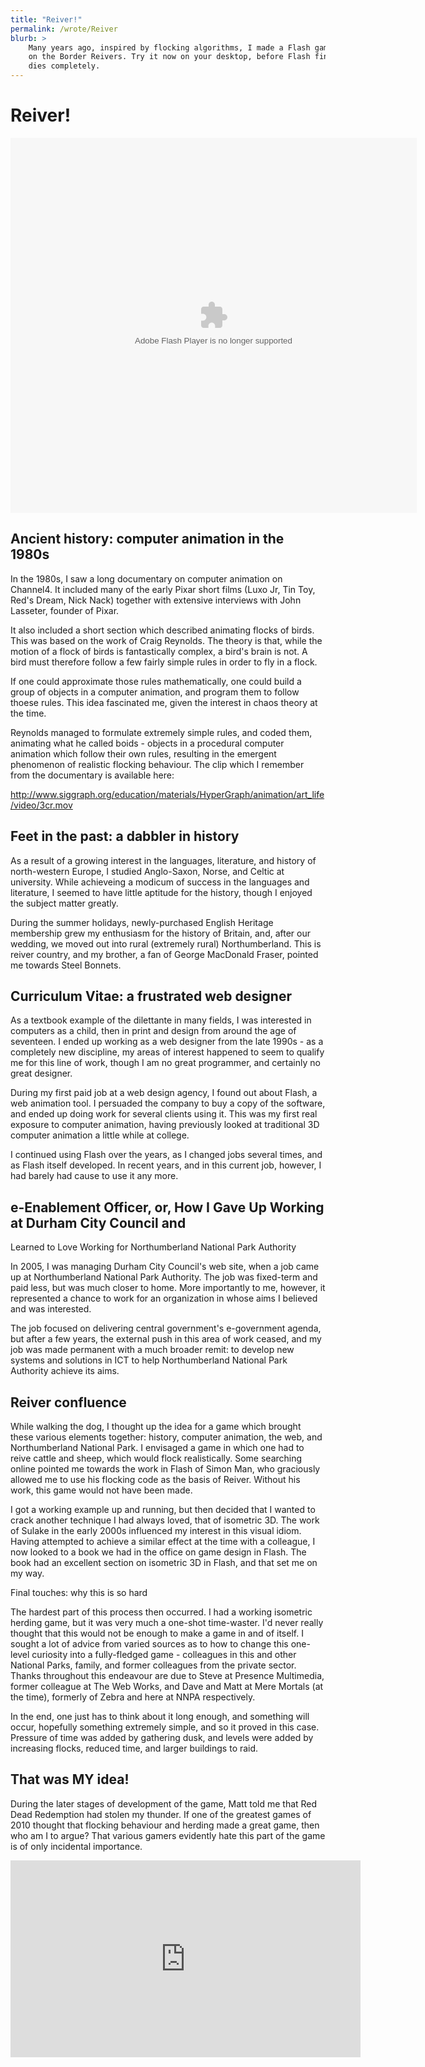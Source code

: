 ```yaml
---
title: "Reiver!"
permalink: /wrote/Reiver
blurb: >
    Many years ago, inspired by flocking algorithms, I made a Flash game based 
    on the Border Reivers. Try it now on your desktop, before Flash finally 
    dies completely.
---
```

# Reiver!

<object classid="clsid:d27cdb6e-ae6d-11cf-96b8-444553540000" codebase="http://fpdownload.macromedia.com/pub/shockwave/cabs/flash/swflash.cab#version=8,0,0,0" width="650" height="600" id="reiver" align="middle">
    <param name="allowScriptAccess" value="sameDomain" />
    <param name="movie" value="/assets/swf/Reiver.swf" />
    <param name="quality" value="high" />
    <param name="bgcolor" value="#666666" />
    <embed src="/assets/swf/Reiver.swf" quality="high" bgcolor="#666666" 
        width="650" height="600" name="reiverIso" align="middle" 
        allowScriptAccess="sameDomain" type="application/x-shockwave-flash" 
        pluginspage="http://www.macromedia.com/go/getflashplayer" />
</object>

## Ancient history: computer animation in the 1980s

In the 1980s, I saw a long documentary on computer animation on Channel4. It 
included many of the early Pixar short films (Luxo Jr, Tin Toy, Red's Dream, 
Nick Nack) together with extensive interviews with John Lasseter, founder of 
Pixar.

It also included a short section which described animating flocks of birds. 
This was based on the work of Craig Reynolds. The theory is that, while the 
motion of a flock of birds is fantastically complex, a bird's brain is not. A 
bird must therefore follow a few fairly simple rules in order to fly in a 
flock.

If one could approximate those rules mathematically, one could build a group 
of objects in a computer animation, and program them to follow thoese rules. 
This idea fascinated me, given the interest in chaos theory at the time.

Reynolds managed to formulate extremely simple rules, and coded them, 
animating what he called boids - objects in a procedural computer animation 
which follow their own rules, resulting in the emergent phenomenon of 
realistic flocking behaviour. The clip which I remember from the documentary 
is available here:

http://www.siggraph.org/education/materials/HyperGraph/animation/art_life/video/3cr.mov

## Feet in the past: a dabbler in history

As a result of a growing interest in the languages, literature, and history of 
north-western Europe, I studied Anglo-Saxon, Norse, and Celtic at university. 
While achieveing a modicum of success in the languages and literature, I 
seemed to have little aptitude for the history, though I enjoyed the subject 
matter greatly.

During the summer holidays, newly-purchased English Heritage membership grew 
my enthusiasm for the history of Britain, and, after our wedding, we moved out 
into rural (extremely rural) Northumberland. This is reiver country, and my 
brother, a fan of George MacDonald Fraser, pointed me towards Steel Bonnets.


## Curriculum Vitae: a frustrated web designer

As a textbook example of the dilettante in many fields, I was interested in 
computers as a child, then in print and design from around the age of 
seventeen. I ended up working as a web designer from the late 1990s - as a 
completely new discipline, my areas of interest happened to seem to qualify me 
for this line of work, though I am no great programmer, and certainly no great 
designer.

During my first paid job at a web design agency, I found out about Flash, a 
web animation tool. I persuaded the company to buy a copy of the software, and 
ended up doing work for several clients using it. This was my first real 
exposure to computer animation, having previously looked at traditional 3D 
computer animation a little while at college.

I continued using Flash over the years, as I changed jobs several times, and 
as Flash itself developed. In recent years, and in this current job, however, 
I had barely had cause to use it any more.


## e-Enablement Officer, or, How I Gave Up Working at Durham City Council and 
Learned to Love Working for Northumberland National Park Authority

In 2005, I was managing Durham City Council's web site, when a job came up at 
Northumberland National Park Authority. The job was fixed-term and paid less, 
but was much closer to home. More importantly to me, however, it represented a 
chance to work for an organization in whose aims I believed and was interested.

The job focused on delivering central government's e-government agenda, but 
after a few years, the external push in this area of work ceased, and my job 
was made permanent with a much broader remit: to develop new systems and 
solutions in ICT to help Northumberland National Park Authority achieve its 
aims.


## Reiver confluence

While walking the dog, I thought up the idea for a game which brought these 
various elements together: history, computer animation, the web, and 
Northumberland National Park. I envisaged a game in which one had to reive 
cattle and sheep, which would flock realistically. Some searching online 
pointed me towards the work in Flash of Simon Man, who graciously allowed me 
to use his flocking code as the basis of Reiver. Without his work, this game 
would not have been made.

I got a working example up and running, but then decided that I wanted to 
crack another technique I had always loved, that of isometric 3D. The work of 
Sulake in the early 2000s influenced my interest in this visual idiom. Having 
attempted to achieve a similar effect at the time with a colleague, I now 
looked to a book we had in the office on game design in Flash. The book had an 
excellent section on isometric 3D in Flash, and that set me on my way.


Final touches: why this is so hard

The hardest part of this process then occurred. I had a working isometric 
herding game, but it was very much a one-shot time-waster. I'd never really 
thought that this would not be enough to make a game in and of itself. I 
sought a lot of advice from varied sources as to how to change this one-level 
curiosity into a fully-fledged game - colleagues in this and other National 
Parks, family, and former colleagues from the private sector. Thanks 
throughout this endeavour are due to Steve at Presence Multimedia, former 
colleague at The Web Works, and Dave and Matt at Mere Mortals (at the time), 
formerly of Zebra and here at NNPA respectively.

In the end, one just has to think about it long enough, and something will 
occur, hopefully something extremely simple, and so it proved in this case. 
Pressure of time was added by gathering dusk, and levels were added by 
increasing flocks, reduced time, and larger buildings to raid.


## That was MY idea!

During the later stages of development of the game, Matt told me that Red Dead 
Redemption had stolen my thunder. If one 
of the greatest games of 2010 thought that flocking behaviour and herding made 
a great game, then who am I to argue? That various gamers evidently hate this 
part of the game is of only incidental importance.

<iframe width="560" height="315" src="https://www.youtube-nocookie.com/embed/kfwVc2uVygg" frameborder="0" allow="accelerometer; autoplay; encrypted-media; gyroscope; picture-in-picture" allowfullscreen></iframe>
